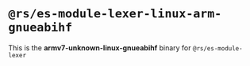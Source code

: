 # `@rs/es-module-lexer-linux-arm-gnueabihf`

This is the **armv7-unknown-linux-gnueabihf** binary for `@rs/es-module-lexer`

